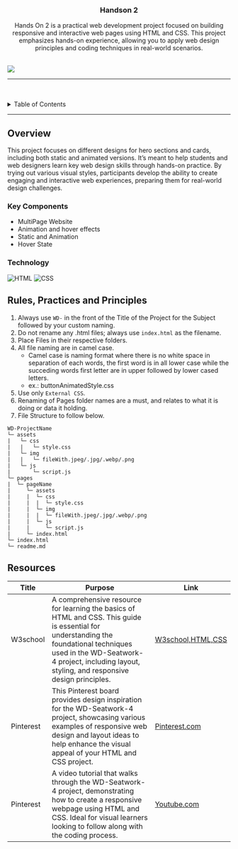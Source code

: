 <a name="readme-top">

<br/>

<br />
<div align="center">
  <a href="https://github.com/Gerica061905/WD-Hands-on-2-">
  <!-- TODO: If you want to add logo or banner you can add it here -->
    
  </a>
<!-- TODO: Change Title to the name of the title of your Project -->
  <h3 align="center">Handson 2</h3>
</div>
<!-- TODO: Make a short description -->
<div align="center">
 Hands On 2 is a practical web development project focused on building responsive and interactive web pages using HTML and CSS. This project emphasizes hands-on experience, allowing you to apply web design principles and coding techniques in real-world scenarios.
</div>

<br />

<!-- TODO: Change the zyx-0314 into your github username  -->
<!-- TODO: Change the WD-Template-Project into the same name of your folder -->
![](https://visit-counter.vercel.app/counter.png?page=Gerica061905/WD-Hands-on-2-)

---

<br />
<br />

<!-- TODO: If you want to add more layers for your readme -->
<details>
  <summary>Table of Contents</summary>
  <ol>
    <li>
      <a href="#overview">Overview</a>
      <ol>
        <li>
          <a href="#key-components">Key Components</a>
        </li>
        <li>
          <a href="#technology">Technology</a>
        </li>
      </ol>
    </li>
    <li>
      <a href="#rule,-practices-and-principles">Rules, Practices and Principles</a>
    </li>
    <li>
      <a href="#resources">Resources</a>
    </li>
  </ol>
</details>

---

## Overview
This project focuses on different designs for hero sections and cards, including both static and animated versions. It’s meant to help students and web designers learn key web design skills through hands-on practice. By trying out various visual styles, participants develop the ability to create engaging and interactive web experiences, preparing them for real-world design challenges.
<!-- TODO: To be changed -->
<!-- The following are just sample -->

<!-- Guiding Question:
- What is the project
- Whats the purpose
- What are key components
- What technology used and how it is used -->

### Key Components
<!-- TODO: List of Key Components -->
<!-- The following are just sample -->
- MultiPage Website
- Animation and hover effects
- Static and Animation
- Hover State

### Technology
<!-- TODO: List of Technology Used -->
![HTML](https://img.shields.io/badge/HTML-E34F26?style=for-the-badge&logo=html5&logoColor=white)
![CSS](https://img.shields.io/badge/CSS-1572B6?style=for-the-badge&logo=css3&logoColor=white)
<!-- ![JavaScript](https://img.shields.io/badge/JavaScript-F7DF1E?style=for-the-badge&logo=javascript&logoColor=white) -->

## Rules, Practices and Principles
1. Always use `WD-` in the front of the Title of the Project for the Subject followed by your custom naming.
2. Do not rename any .html files; always use `index.html` as the filename.
3. Place Files in their respective folders.
4. All file naming are in camel case.
   - Camel case is naming format where there is no white space in separation of each words, the first word is in all lower case while the succeding words first letter are in upper followed by lower cased letters.
   - ex.: buttonAnimatedStyle.css
5. Use only `External CSS`.
6. Renaming of Pages folder names are a must, and relates to what it is doing or data it holding.
7. File Structure to follow below.

```
WD-ProjectName
└─ assets
|   └─ css
|   |   └─ style.css
|   └─ img
|   |   └─ fileWith.jpeg/.jpg/.webp/.png
|   └─ js
|       └─ script.js
└─ pages
|  └─ pageName
|     └─ assets
|     |  └─ css
|     |  |  └─ style.css
|     |  └─ img
|     |  |  └─ fileWith.jpeg/.jpg/.webp/.png
|     |  └─ js
|     |     └─ script.js
|     └─ index.html
└─ index.html
└─ readme.md
```

## Resources

<!-- TODO: Add References -->
| Title | Purpose | Link |
|-|-|-|
| W3school | A comprehensive resource for learning the basics of HTML and CSS. This guide is essential for understanding the foundational techniques used in the WD-Seatwork-4 project, including layout, styling, and responsive design principles.| [W3school,HTML,CSS](https://www.w3school.com/) |
| Pinterest | This Pinterest board provides design inspiration for the WD-Seatwork-4 project, showcasing various examples of responsive web design and layout ideas to help enhance the visual appeal of your HTML and CSS project. |  [Pinterest.com](https://www.Pinterest.com/) |
| Pinterest | A video tutorial that walks through the WD-Seatwork-4 project, demonstrating how to create a responsive webpage using HTML and CSS. Ideal for visual learners looking to follow along with the coding process. | [Youtube.com](https://www.youtube.com/) |